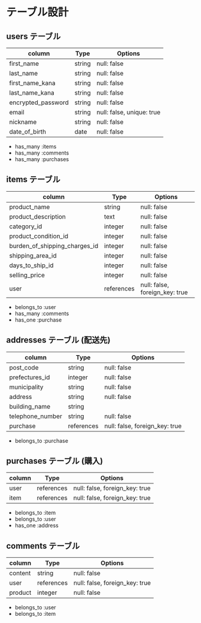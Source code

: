 # テーブル設計

## users テーブル 

| column              | Type     | Options                   |
| --------------------|----------|---------------------------|
| first_name          | string   | null: false               |  
| last_name           | string   | null: false               | 
| first_name_kana     | string   | null: false               |
| last_name_kana      | string   | null: false               |
| encrypted_password  | string   | null: false               |
| email               | string   | null: false, unique: true |
| nickname            | string   | null: false               |
| date_of_birth       | date     | null: false               |

- has_many :items
- has_many :comments
- has_many :purchases


## items テーブル

| column                         | Type        | Options                        |
| -------------------------------|-------------|--------------------------------|
| product_name                   | string      | null: false                    |
| product_description            | text        | null: false                    |
| category_id                    | integer     | null: false                    |
| product_condition_id           | integer     | null: false                    |
| burden_of_shipping_charges_id  | integer     | null: false                    |
| shipping_area_id               | integer     | null: false                    |
| days_to_ship_id                | integer     | null: false                    |
| selling_price                  | integer     | null: false                    |
| user                           | references  | null: false, foreign_key: true | 


- belongs_to :user
- has_many :comments
- has_one :purchase


##  addresses テーブル    (配送先)

| column             | Type       | Options                        |
| -------------------|------------|--------------------------------|
| post_code          | string     | null: false                    | 
| prefectures_id     | integer    | null: false                    |
| municipality       | string     | null: false                    |
| address            | string     | null: false                    |
| building_name      | string     |                                |
| telephone_number   | string     | null: false                    |
| purchase           | references | null: false, foreign_key: true |

- belongs_to :purchase


##  purchases テーブル      (購入)

| column | Type       | Options                        |
| -------|------------|--------------------------------|
| user   |references  | null: false, foreign_key: true | 
| item   |references  | null: false, foreign_key: true |

- belongs_to :item
- belongs_to :user
- has_one :address

## comments テーブル 

| column      | Type        | Options                        |
|-------------|-------------|--------------------------------|
| content     | string      | null: false                    |
| user        | references  | null: false, foreign_key: true |
| product     | integer     | null: false                    |

- belongs_to :user
- belongs_to :item